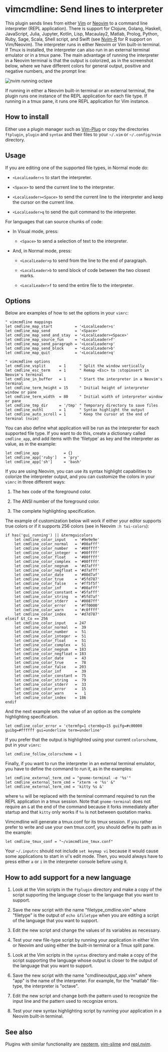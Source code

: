 # vimcmdline: Send lines to interpreter

This plugin sends lines from either [Vim] or [Neovim] to a command line
interpreter (REPL application). There is support for
Clojure, Golang, Haskell, JavaScript, Julia, Jupyter, Kotlin, Lisp, Macaulay2, Matlab,
Prolog, Python, Ruby, Sage, Scala, Shell script, and Swift
(see [Nvim-R](https://github.com/jalvesaq/Nvim-R) for R support on
Vim/Neovim). The interpreter runs in either Neovim or Vim built-in terminal.
If Tmux is installed, the interpreter can also run in
an external terminal emulator or in a tmux pane. The main advantage
of running the interpreter in a Neovim terminal is that the output is
colorized, as in the screenshot below, where we have different colors for
general output, positive and negative numbers, and the prompt line:

![nvim running octave](https://cloud.githubusercontent.com/assets/891655/7090493/5fba2426-df71-11e4-8eb8-f17668d9361a.png)

If running in either a Neovim built-in terminal or an external terminal, the
plugin runs one instance of the REPL application for each file type. If
running in a tmux pane, it runs one REPL application for Vim instance.

## How to install

Either use a plugin manager such as [Vim-Plug] or copy the directories
`ftplugin`, `plugin` and `syntax` and their files to your `~/.vim` or
`~/.config/nvim` directory.

## Usage

If you are editing one of the supported file types, in Normal mode do:

  - `<LocalLeader>s` to start the interpreter.

  - `<Space>` to send the current line to the interpreter.

  - `<LocalLeader><Space>` to send the current line to the interpreter and keep the cursor on the current line.

  - `<LocalLeader>q` to send the quit command to the interpreter.

For languages that can source chunks of code:

  - In Visual mode, press:

    - `<Space>` to send a selection of text to the interpreter.

  - And, in Normal mode, press:

    - `<LocalLeader>p` to send from the line to the end of paragraph.

    - `<LocalLeader>b` to send block of code between the two closest marks.

    - `<LocalLeader>f` to send the entire file to the interpreter.

## Options

Below are examples of how to set the options in your `vimrc`:

```vim
" vimcmdline mappings
let cmdline_map_start          = '<LocalLeader>s'
let cmdline_map_send           = '<Space>'
let cmdline_map_send_and_stay  = '<LocalLeader><Space>'
let cmdline_map_source_fun     = '<LocalLeader>f'
let cmdline_map_send_paragraph = '<LocalLeader>p'
let cmdline_map_send_block     = '<LocalLeader>b'
let cmdline_map_quit           = '<LocalLeader>q'

" vimcmdline options
let cmdline_vsplit      = 1      " Split the window vertically
let cmdline_esc_term    = 1      " Remap <Esc> to :stopinsert in Neovim's terminal
let cmdline_in_buffer   = 1      " Start the interpreter in a Neovim's terminal
let cmdline_term_height = 15     " Initial height of interpreter window or pane
let cmdline_term_width  = 80     " Initial width of interpreter window or pane
let cmdline_tmp_dir     = '/tmp' " Temporary directory to save files
let cmdline_outhl       = 1      " Syntax highlight the output
let cmdline_auto_scroll = 1      " Keep the cursor at the end of terminal (nvim)
```

You can also define what application will be run as the interpreter for each
supported file type. If you want to do this, create a dictionary called
`cmdline_app`, and add items with the 'filetype' as key and the interpreter as
value, as in the example:

```vim
let cmdline_app           = {}
let cmdline_app['ruby']   = 'pry'
let cmdline_app['sh']     = 'bash'
```

If you are using Neovim, you can use its syntax highlight capabilities to
colorize the interpreter output, and you can customize the colors in your
`vimrc` in three different ways:

  1. The hex code of the foreground color.

  2. The ANSI number of the foreground color.

  3. The complete highlighting specification.

The example of customization below will work if either your editor supports
true colors or if it supports 256 colors (see in Neovim `:h tui-colors`):

```vim
if has('gui_running') || &termguicolors
    let cmdline_color_input    = '#9e9e9e'
    let cmdline_color_normal   = '#00afff'
    let cmdline_color_number   = '#00ffff'
    let cmdline_color_integer  = '#00ffff'
    let cmdline_color_float    = '#00ffff'
    let cmdline_color_complex  = '#00ffff'
    let cmdline_color_negnum   = '#d7afff'
    let cmdline_color_negfloat = '#d7afff'
    let cmdline_color_date     = '#00d7af'
    let cmdline_color_true     = '#5fd787'
    let cmdline_color_false    = '#ff5f5f'
    let cmdline_color_inf      = '#00afff'
    let cmdline_color_constant = '#5fafff'
    let cmdline_color_string   = '#5fd7af'
    let cmdline_color_stderr   = '#0087ff'
    let cmdline_color_error    = '#ff0000'
    let cmdline_color_warn     = '#c0ffff'
    let cmdline_color_index    = '#d7d787'
elseif &t_Co == 256
    let cmdline_color_input    = 247
    let cmdline_color_normal   =  39
    let cmdline_color_number   =  51
    let cmdline_color_integer  =  51
    let cmdline_color_float    =  51
    let cmdline_color_complex  =  51
    let cmdline_color_negnum   = 183
    let cmdline_color_negfloat = 183
    let cmdline_color_date     =  43
    let cmdline_color_true     =  78
    let cmdline_color_false    = 203
    let cmdline_color_inf      =  39
    let cmdline_color_constant =  75
    let cmdline_color_string   =  79
    let cmdline_color_stderr   =  33
    let cmdline_color_error    =  15
    let cmdline_color_warn     =   1
    let cmdline_color_index    = 186
endif
```

And the next example sets the value of an option as the complete highlighting
specification.

```vim
let cmdline_color_error = 'ctermfg=1 ctermbg=15 guifg=#c00000 guibg=#ffffff gui=underline term=underline'
```

If you prefer that the output is highlighted using your current `colorscheme`,
put in your `vimrc`:

```vim
let cmdline_follow_colorscheme = 1
```

Finally, if you want to run the interpreter in an external terminal emulator,
you have to define the command to run it, as in the examples:

```vim
let cmdline_external_term_cmd = "gnome-terminal -e '%s'"
let cmdline_external_term_cmd = "xterm -e '%s' &"
let cmdline_external_term_cmd = 'kitty %s &'
```

where `%s` will be replaced with the terminal command required to run the REPL
application in a tmux session. Note that `gnome-terminal` does not require an
`&` at the end of the command because it forks immediately after startup and
that `kitty` only works if `%s` is not between quotation marks.

Vimcmdline will generate a tmux.conf for its tmux session. If you rather
prefer to write and use your own tmux.conf, you should define its path as in
the example:

```vim
let cmdline_tmux_conf = "~/vimcmdline_tmux.conf"
```

Your `~/.inputrc` should not include `set keymap vi` because it would cause
some applications to start in vi's edit mode. Then, you would always have to
press either `a` or `i` in the interpreter console before using it.

## How to add support for a new language

  1. Look at the Vim scripts in the `ftplugin` directory and make a copy of
     the script supporting the language closer to the language that you want
     to support.

  2. Save the new script with the name "filetype\_cmdline.vim" where
     "filetype" is the output of `echo &filetype` when you are editing a
     script of the language that you want to support.

  3. Edit the new script and change the values of its variables as necessary.

  4. Test your new file-type script by running your application in either Vim
     or Neovim and using either the built-in terminal or a Tmux split pane.

  5. Look at the Vim scripts in the `syntax` directory and make a copy of the
     script supporting the language whose output is closer to the output of
     the language that you want to support.

  6. Save the new script with the name "cmdlineoutput\_app.vim" where "app" is
     the name of the interpreter. For example, for the "matlab" file-type, the
     interpreter is "octave".

  7. Edit the new script and change both the pattern used to recognize the
     input line and the pattern used to recognize errors.

  8. Test your new syntax highlighting script by running your application in a
     Neovim built-in terminal.

## See also

Plugins with similar functionality are [neoterm], [vim-slime] and [repl.nvim].

[neoterm]: https://github.com/kassio/neoterm
[Vim]: http://www.vim.org
[Neovim]: https://github.com/neovim/neovim
[Vim-Plug]: https://github.com/junegunn/vim-plug
[vim-slime]: https://github.com/jpalardy/vim-slime
[repl.nvim]: https://gitlab.com/HiPhish/repl.nvim
